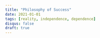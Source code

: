 ```yaml
---
title: "Philosophy of Success"
date: 2021-01-01
tags: [reality, independence, dependence]
disqus: false
draft: true
---
```

